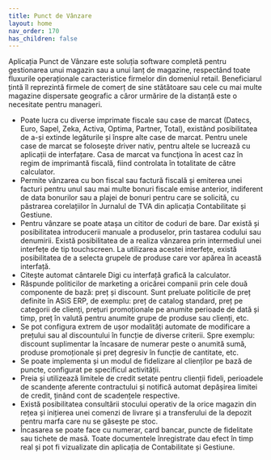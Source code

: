 ```yaml
---
title: Punct de Vânzare
layout: home
nav_order: 170
has_children: false
---
```

Aplicația Punct de Vânzare este soluția software completă pentru gestionarea unui magazin sau a unui lanț de magazine, respectând toate fluxurile operaționale caracteristice firmelor din domeniul retail. Beneficiarul țintă îl reprezintă firmele de comerț de sine stătătoare sau cele cu mai multe magazine dispersate geografic a căror urmărire de la distanță este o necesitate pentru manageri.
- Poate lucra cu diverse imprimate fiscale sau case de marcat (Datecs, Euro, Sapel, Zeka, Activa, Optima, Partner, Total), existând posibilitatea de a-și extinde legăturile și înspre alte case de marcat. Pentru unele case de marcat se folosește driver nativ, pentru altele se lucrează cu aplicații de interfațare. Casa de marcat va funcţiona în acest caz în regim de imprimantă fiscală, fiind controlata în totalitate de către calculator.
- Permite vânzarea cu bon fiscal sau factură fiscală și emiterea unei facturi pentru unul sau mai multe bonuri fiscale emise anterior, indiferent de data bonurilor sau a plajei de bonuri pentru care se solicită, cu păstrarea corelațiilor în Jurnalul de TVA din aplicația Contabilitate și Gestiune.
- Pentru vânzare se poate atașa un cititor de coduri de bare. Dar există și posibilitatea introducerii manuale a produselor, prin tastarea codului sau denumirii. Există posibilitatea de a realiza vânzarea prin intermediul unei interfețe de tip touchscreen. La utilizarea acestei interfețe, există posibilitatea de a selecta grupele de produse care vor apărea în această interfață.
- Citește automat cântarele Digi cu interfață grafică la calculator.
- Răspunde politicilor de marketing a oricărei companii prin cele două componente de bază: preț și discount. Sunt preluate politicile de preț definite în ASiS ERP, de exemplu: preț de catalog standard, preț pe categorii de clienți, prețuri promoționale pe anumite perioade de dată și timp, preț în valută pentru anumite grupe de produse sau clienți, etc.
- Se pot configura extrem de ușor modalități automate de modificare a prețului sau al discountului în funcție de diverse criterii. Spre exemplu: discount suplimentar la încasare de numerar peste o anumită sumă, produse promoționale și preț degresiv în funcție de cantitate, etc.
- Se poate implementa și un modul de fidelizare al clienților pe bază de puncte, configurat pe specificul activității.
- Preia și utilizează limitele de credit setate pentru clienții fideli, perioadele de scandențe aferente contractului și notifică automat depășirea limitei de credit, ținând cont de scadențele respective.
- Există posibilitatea consultării stocului operativ de la orice magazin din rețea și inițierea unei comenzi de livrare și a transferului de la depozit pentru marfa care nu se găsește pe stoc.
- Încasarea se poate face cu numerar, card bancar, puncte de fidelitate sau tichete de masă. Toate documentele înregistrate dau efect în timp real și pot fi vizualizate din aplicația de Contabilitate și Gestiune.
